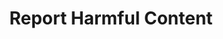 ---
title: "Report Harmful Content"
type: "thumb"
weight: 2
draft: false
url_sml: "/images/design/RHC_report_design.jpg"
url_lge: "/images/design/RHC_report_design_lrg.jpg"
---